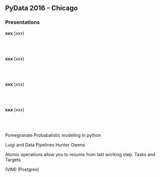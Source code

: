 ## PyData 2016 - Chicago

### Presentations

**xxx** (_xxx_)
<br/>&nbsp;&nbsp;
<br/>&nbsp;&nbsp;
<br/>&nbsp;&nbsp;

**xxx** (_xxx_)
<br/>&nbsp;&nbsp;
<br/>&nbsp;&nbsp;
<br/>&nbsp;&nbsp;

**xxx** (_xxx_)
<br/>&nbsp;&nbsp;
<br/>&nbsp;&nbsp;
<br/>&nbsp;&nbsp;

**xxx** (_xxx_)
<br/>&nbsp;&nbsp;
<br/>&nbsp;&nbsp;
<br/>&nbsp;&nbsp;

Pomegranate
Probabalistic modeling in python

Luigi and Data Pipelines
Hunter Owens

Atomic operations allow you to resume from last working step.
Tasks and Targets








(VIM)
(Postgres)
